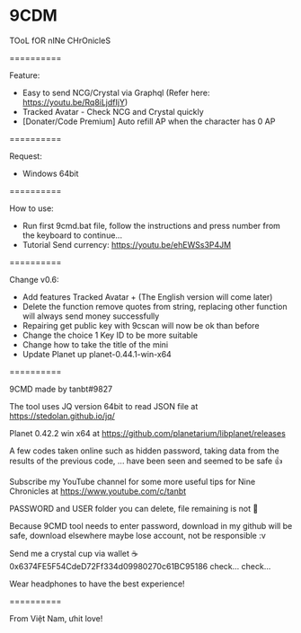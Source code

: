 # 9CDM
TOoL fOR nINe CHrOnicleS

==========

Feature:
- Easy to send NCG/Crystal via Graphql (Refer here: https://youtu.be/Rq8iLjdfIjY)
- Tracked Avatar - Check NCG and Crystal quickly
- [Donater/Code Premium] Auto refill AP when the character has 0 AP

==========

Request:
- Windows 64bit

==========

How to use:
- Run first 9cmd.bat file, follow the instructions and press number from the keyboard to continue...
- Tutorial Send currency: https://youtu.be/ehEWSs3P4JM

==========

Change v0.6:
- Add features Tracked Avatar + (The English version will come later)
- Delete the function remove quotes from string, replacing other function will always send money successfully
- Repairing get public key with 9cscan will now be ok than before
- Change the choice 1 Key ID to be more suitable
- Change how to take the title of the mini
- Update Planet up planet-0.44.1-win-x64

==========

9CMD made by tanbt#9827

The tool uses JQ version 64bit to read JSON file at https://stedolan.github.io/jq/

Planet 0.42.2 win x64 at https://github.com/planetarium/libplanet/releases

A few codes taken online such as hidden password, taking data from the results of the previous code, ... have been seen and seemed to be safe 👍

Subscribe my YouTube channel for some more useful tips for Nine Chronicles at https://www.youtube.com/c/tanbt

PASSWORD and USER folder you can delete, file remaining is not 🐧

Because 9CMD tool needs to enter password, download in my github will be safe, download elsewhere maybe lose account, not be responsible :v

Send me a crystal cup via wallet ☕ 0x6374FE5F54CdeD72Ff334d09980270c61BC95186 check... check...

Wear headphones to have the best experience!

==========

From Việt Nam, ưhit love!